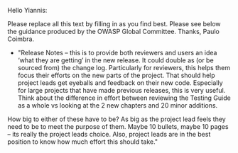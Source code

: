 Hello Yiannis:

Please replace all this text by filling in as you find best. Please see
below the guidance produced by the OWASP Global Committee. Thanks, Paulo
Coimbra.

  - "Release Notes – this is to provide both reviewers and users an idea
    ‘what they are getting’ in the new release. It could double as (or
    be sourced from) the change log. Particularly for reviewers, this
    helps them focus their efforts on the new parts of the project. That
    should help project leads get eyeballs and feedback on their new
    code. Especially for large projects that have made previous
    releases, this is very useful. Think about the difference in effort
    between reviewing the Testing Guide as a whole vs looking at the 2
    new chapters and 20 minor additions.

How big to either of these have to be? As big as the project lead feels
they need to be to meet the purpose of them. Maybe 10 bullets, maybe 10
pages – its really the project leads choice. Also, project leads are in
the best position to know how much effort this should take."